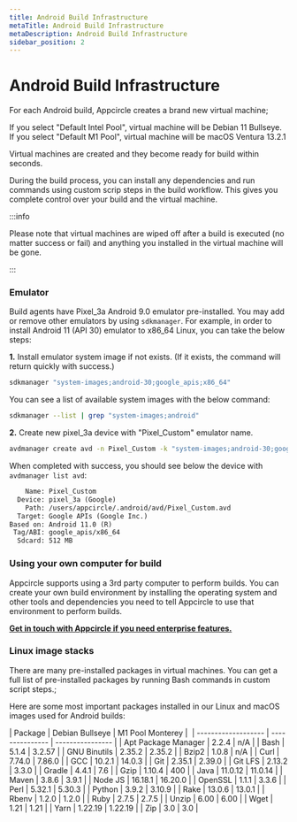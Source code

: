 ```yaml
---
title: Android Build Infrastructure
metaTitle: Android Build Infrastructure
metaDescription: Android Build Infrastructure
sidebar_position: 2
---
```


# Android Build Infrastructure

For each Android build, Appcircle creates a brand new virtual machine;

If you select "Default Intel Pool", virtual machine will be Debian 11 Bullseye.
If you select "Default M1 Pool", virtual machine will be macOS Ventura 13.2.1

Virtual machines are created and they become ready for build within seconds.

During the build process, you can install any dependencies and run commands using custom scrip steps in the build workflow. This gives you complete control over your build and the virtual machine.

:::info

Please note that virtual machines are wiped off after a build is executed (no matter success or fail) and anything you installed in the virtual machine will be gone.

:::

### Emulator

Build agents have Pixel_3a Android 9.0 emulator pre-installed. You may add or remove other emulators by using `sdkmanager`.
For example, in order to install Android 11 (API 30) emulator to x86_64 Linux, you can take the below steps:

**1.** Install emulator system image if not exists. (If it exists, the command will return quickly with success.)

```bash
sdkmanager "system-images;android-30;google_apis;x86_64"
```

You can see a list of available system images with the below command:

```bash
sdkmanager --list | grep "system-images;android"
```

**2.** Create new pixel_3a device with "Pixel_Custom" emulator name.

```bash
avdmanager create avd -n Pixel_Custom -k "system-images;android-30;google_apis;x86_64" -c 512M -d pixel_3a
```

When completed with success, you should see below the device with `avdmanager list avd`:

```txt
    Name: Pixel_Custom
  Device: pixel_3a (Google)
    Path: /users/appcircle/.android/avd/Pixel_Custom.avd
  Target: Google APIs (Google Inc.)
Based on: Android 11.0 (R)
 Tag/ABI: google_apis/x86_64
  Sdcard: 512 MB
```

### Using your own computer for build

Appcircle supports using a 3rd party computer to perform builds. You can create your own build environment by installing the operating system and other tools and dependencies you need to tell Appcircle to use that environment to perform builds.

[**Get in touch with Appcircle if you need enterprise features.**](https://appcircle.io/support)

### Linux image stacks

There are many pre-installed packages in virtual machines. You can get a full list of pre-installed packages by running Bash commands in custom script steps.;

Here are some most important packages installed in our Linux and macOS images used for Android builds:

| Package             | Debian Bullseye | M1 Pool Monterey | 
| ------------------- | --------------- | ---------------- | 
| Apt Package Manager | 2.2.4           | n/A              |
| Bash                | 5.1.4           | 3.2.57           |
| GNU Binutils        | 2.35.2          | 2.35.2           |
| Bzip2               | 1.0.8           | n/A              |
| Curl                | 7.74.0          | 7.86.0           |
| GCC                 | 10.2.1          | 14.0.3           |
| Git                 | 2.35.1          | 2.39.0           |
| Git LFS             | 2.13.2          | 3.3.0            |
| Gradle              | 4.4.1           | 7.6              |
| Gzip                | 1.10.4          | 400              |
| Java                | 11.0.12         | 11.0.14          |
| Maven               | 3.8.6           | 3.9.1            |
| Node JS             | 16.18.1         | 16.20.0          |
| OpenSSL             | 1.1.1           | 3.3.6            |
| Perl                | 5.32.1          | 5.30.3           |
| Python              | 3.9.2           | 3.10.9           |
| Rake                | 13.0.6          | 13.0.1           |
| Rbenv               | 1.2.0           | 1.2.0            |
| Ruby                | 2.7.5           | 2.7.5            |
| Unzip               | 6.00            | 6.00             |
| Wget                | 1.21            | 1.21             |
| Yarn                | 1.22.19         | 1.22.19          |
| Zip                 | 3.0             | 3.0              |
